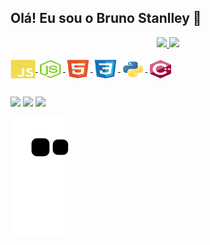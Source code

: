 ## Olá! Eu sou o Bruno Stanlley 👏
<div align="center">
  <a href="https://github.com/bstanlley">
  <img height="160em" src="https://github-readme-stats.vercel.app/api?username=bstanlley&show_icons=true&theme=tokyonight&include_all_commits=true&count_private=false"/>
  <img height="160em" src="https://github-readme-stats.vercel.app/api/top-langs/?username=bstanlley&layout=compact&langs_count=1&theme=tokyonight&hide=shell,makefile,swig"/>
</div>

<div style="display: inline_block"><br>
  <img align="center" alt="Bruno-Js" height="30" width="40" src="https://raw.githubusercontent.com/devicons/devicon/master/icons/javascript/javascript-plain.svg">
  <img align="center" alt="Bruno-NodeJs" height="30" width="40" src="https://raw.githubusercontent.com/devicons/devicon/master/icons/nodejs/nodejs-original.svg">
  <img align="center" alt="Bruno-HTML" height="30" width="40" src="https://raw.githubusercontent.com/devicons/devicon/master/icons/html5/html5-original.svg">
  <img align="center" alt="Bruno-CSS" height="30" width="40" src="https://raw.githubusercontent.com/devicons/devicon/master/icons/css3/css3-original.svg">
  <img align="center" alt="Bruno-Python" height="30" width="40" src="https://raw.githubusercontent.com/devicons/devicon/master/icons/python/python-original.svg">
  <img align="center" alt="Rafa-Csharp" height="30" width="40" src="https://raw.githubusercontent.com/devicons/devicon/master/icons/cplusplus/cplusplus-original.svg">
</div>

##

<div>

<a href="https://www.instagram.com/bruno_stanlley" target="_blank"><img src="https://img.shields.io/badge/-Instagram-%23E0000F?style=for-the-badge&logo=instagram&logoColor=white" target="_blank"></a>
<a href = "mailto:bruno.stanlleyj@gmail.com"><img src="https://img.shields.io/badge/-Gmail-%23333?style=for-the-badge&logo=gmail&logoColor=white" target="_blank"></a>
<a href="https://www.linkedin.com/in/bruno-stanlley-20a965181" target="_blank"><img src="https://img.shields.io/badge/-LinkedIn-%230077B5?style=for-the-badge&logo=linkedin&logoColor=white" target="_blank"></a>

![Snake animation](https://github.com/bstanlley/bstanlley/blob/output/github-contribution-grid-snake.svg)

</div>
